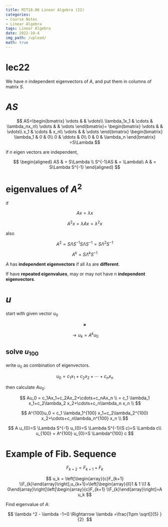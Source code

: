 ```yaml
---
title: MIT18.06 Linear Algebra (22)
categories:
- Course Notes
- Linear Algebra
tags: Linear Algebra
date: 2022-10-4
img_path: /upload/
math: true
---
```


# lec22

We have $n$ independent eigenvectors of $A$, and put them in columns of matrix $S$.

# $AS$

$$
AS=\begin{bmatrix}
 \vdots &  & \vdots\\
 \lambda_1x_1 & \cdots & \lambda_nx_n\\
 \vdots &  & \vdots
\end{bmatrix}=
\begin{bmatrix}
 \vdots &  & \vdots\\
 x_1 & \cdots & x_n\\
 \vdots &  & \vdots
\end{bmatrix}
\begin{bmatrix}
 \lambda_1 & 0 & 0\\
 0 & \ddots  & 0\\
 0 & 0 & \lambda_n
\end{bmatrix}
=S\Lambda
$$

if $n$ eigen vectors are independent, 

$$
\begin{aligned}
AS & = S\Lambda \\
S^{-1}AS & = \Lambda\\
A & = S\Lambda S^{-1}
\end{aligned}
$$

# eigenvalues of $A^2$

if

$$
Ax=\lambda x
$$

$$
A^2x=\lambda Ax=\lambda^2 x
$$

also

$$
A^2 = S\Lambda S^{-1}S\Lambda S^{-1}=S\Lambda^2S^{-1}
$$

$$
A^k = S\Lambda^kS^{-1}
$$

$A$ has **independent eigenvectors** if all $\lambda$s are **different**.

If have **repeated eigenvalues**, may or may not have n **independent eigenvectors**.

# $u$

start with given vector $u_0$

$$
⁍
$$

$$
\rightarrow u_k=A^k u_0
$$

## solve $u_{100}$

write $u_0$ as combination of eigenvectors.

$$
u_0 = c_1x_1+c_2x_2+\cdots+c_nx_n
$$

then calculate $Au_0$:

$$
Au_0 = c_1Ax_1+c_2Ax_2+\cdots+c_nAx_n \\
 = c_1 \lambda_1 x_1+c_2\lambda_2 x_2+\cdots+c_n\lambda_n x_n \\
$$

$$
A^{100}u_0 = c_1 \lambda_1^{100} x_1+c_2\lambda_2^{100} x_2+\cdots+c_n\lambda_n^{100} x_n \\
$$

$$
 A u_{0}=S \Lambda S^{-1} u_{0}=S \Lambda S^{-1}(S c)=S \Lambda c\\
u_{100} = A^{100} u_{0}=S \Lambda^{100} c
$$

# Example of Fib. Sequence

$$
F_{k+2}=F_{k+1}+F_{k}
$$

  

$$
u_k = \left[\begin{array}{c}F_{k+1} \\F_{k}\end{array}\right],u_{k+1}=\left[\begin{array}{ll}1 & 1 \\1 & 0\end{array}\right]\left[\begin{array}{c}F_{k+1} \\F_{k}\end{array}\right]=A u_k
$$

Find eigenvalue of $A$:

$$
\lambda ^2 - \lambda -1=0 \Rightarrow \lambda =\frac{1\pm \sqrt[]{5} }{2} 
$$
